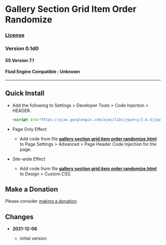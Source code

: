 # Gallery Section Grid Item Order Randomize

### [License][99]

### Version 0.1d0

#### SS Version 7.1

#### Fluid Engine Compatible : Unknown

---

## Quick Install

* Add the following to Settings > Developer Tools > Code Injection > HEADER.
  
  ```html
  <script src="https://ajax.googleapis.com/ajax/libs/jquery/3.6.4/jquery.min.js"></script>
  ```
  
* Page Only Effect
  
  * Add code from file
    **[gallery section grid item order randomize.html](gallery%20section%20grid%20item%20order%20randomize.html#L1)**
    to Page Settings > Advanced > Page Header Code Injection for the page.
    
* Site-wide Effect
  
  * Add code from file
    **[gallery section grid item order randomize.html](gallery%20section%20grid%20item%20order%20randomize.html#L1)**
    to Design > Custom CSS.

## Make a Donation

Please consider
[making a donation](https://github.com/tomsWebConsulting/twcsl#make-a-donation).

## Changes

<!-- * **2021-09-18**

  * changed name from Add One Left Class to Product Detail Page to Store Product
    Detail One Left Class Add
  * use twcsl
  * bumped version to 0.2d0
  -->
* **2021-12-06**

  * initial version

[99]: https://github.com/tomsWebConsulting/twcsl/blob/main/LICENSE.txt#L1
